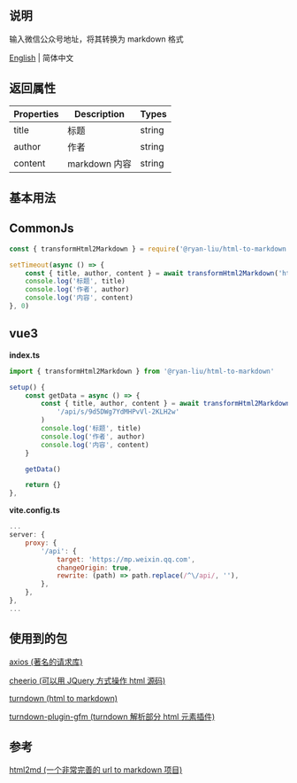 ## 说明

输入微信公众号地址，将其转换为 markdown 格式

[English](README.md) | 简体中文

## 返回属性

|  Properties   | Description  | Types  |
|  ----  | ----  | ----  |
| title  | 标题 | string |
| author  | 作者 | string  |
| content  | markdown 内容 | string  |

## 基本用法

## CommonJs

```javascript
const { transformHtml2Markdown } = require('@ryan-liu/html-to-markdown')

setTimeout(async () => {
    const { title, author, content } = await transformHtml2Markdown('https://mp.weixin.qq.com/s/9d5DWg7YdMHPvVl-2KLH2w')
    console.log('标题', title)
    console.log('作者', author)
    console.log('内容', content)
}, 0)
```

## vue3
**index.ts**
```javascript
import { transformHtml2Markdown } from '@ryan-liu/html-to-markdown'

setup() {
    const getData = async () => {
        const { title, author, content } = await transformHtml2Markdown(
            '/api/s/9d5DWg7YdMHPvVl-2KLH2w'
        )
        console.log('标题', title)
        console.log('作者', author)
        console.log('内容', content)
    }

    getData()

    return {}
},
```

**vite.config.ts**

```js
...
server: {
    proxy: {
        '/api': {
            target: 'https://mp.weixin.qq.com',
            changeOrigin: true,
            rewrite: (path) => path.replace(/^\/api/, ''),
        },
    },
},
...
```


## 使用到的包

[axios (著名的请求库)](http://www.axios-js.com/)

[cheerio (可以用 JQuery 方式操作 html 源码)](https://github.com/cheeriojs/cheerio)

[turndown (html to markdown)](https://github.com/mixmark-io/turndown)

[turndown-plugin-gfm (turndown 解析部分 html 元素插件)](https://github.com/mixmark-io/turndown-plugin-gfm)

## 参考

[html2md (一个非常完善的 url to markdown 项目)](https://github.com/helloworld-Co/html2md)